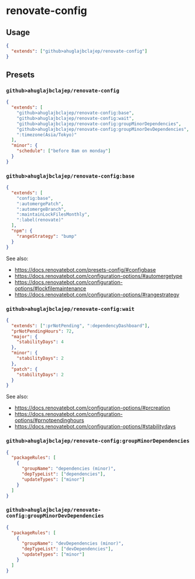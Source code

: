# renovate-config

## Usage

```json
{
  "extends": ["github>ahuglajbclajep/renovate-config"]
}
```

## Presets

### `github>ahuglajbclajep/renovate-config`

```json
{
  "extends": [
    "github>ahuglajbclajep/renovate-config:base",
    "github>ahuglajbclajep/renovate-config:wait",
    "github>ahuglajbclajep/renovate-config:groupMinorDependencies",
    "github>ahuglajbclajep/renovate-config:groupMinorDevDependencies",
    ":timezone(Asia/Tokyo)"
  ],
  "minor": {
    "schedule": ["before 8am on monday"]
  }
}
```

### `github>ahuglajbclajep/renovate-config:base`

```json
{
  "extends": [
    "config:base",
    ":automergePatch",
    ":automergeBranch",
    ":maintainLockFilesMonthly",
    ":label(renovate)"
  ],
  "npm": {
    "rangeStrategy": "bump"
  }
}
```

See also:

- <https://docs.renovatebot.com/presets-config/#configbase>
- <https://docs.renovatebot.com/configuration-options/#automergetype>
- <https://docs.renovatebot.com/configuration-options/#lockfilemaintenance>
- <https://docs.renovatebot.com/configuration-options/#rangestrategy>

### `github>ahuglajbclajep/renovate-config:wait`

```json
{
  "extends": [":prNotPending", ":dependencyDashboard"],
  "prNotPendingHours": 72,
  "major": {
    "stabilityDays": 4
  },
  "minor": {
    "stabilityDays": 2
  },
  "patch": {
    "stabilityDays": 2
  }
}
```

See also:

- <https://docs.renovatebot.com/configuration-options/#prcreation>
- <https://docs.renovatebot.com/configuration-options/#prnotpendinghours>
- <https://docs.renovatebot.com/configuration-options/#stabilitydays>

### `github>ahuglajbclajep/renovate-config:groupMinorDependencies`

```json
{
  "packageRules": [
    {
      "groupName": "dependencies (minor)",
      "depTypeList": ["dependencies"],
      "updateTypes": ["minor"]
    }
  ]
}
```

### `github>ahuglajbclajep/renovate-config:groupMinorDevDependencies`

```json
{
  "packageRules": [
    {
      "groupName": "devDependencies (minor)",
      "depTypeList": ["devDependencies"],
      "updateTypes": ["minor"]
    }
  ]
}
```
